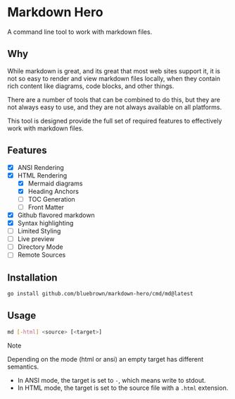 # Markdown Hero

A command line tool to work with markdown files.

## Why

While markdown is great, and its great that most web sites support it, it is
not so easy to render and view markdown files locally, when they contain rich
content like diagrams, code blocks, and other things.

There are a number of tools that can be combined to do this, but they are not
always easy to use, and they are not always available on all platforms.

This tool is designed provide the full set of required features to effectively
work with markdown files.

## Features

- [x] ANSI Rendering
- [x] HTML Rendering
  - [x] Mermaid diagrams
  - [x] Heading Anchors
  - [ ] TOC Generation
  - [ ] Front Matter
- [x] Github flavored markdown
- [x] Syntax highlighting
- [ ] Limited Styling
- [ ] Live preview
- [ ] Directory Mode
- [ ] Remote Sources

## Installation

```bash
go install github.com/bluebrown/markdown-hero/cmd/md@latest
```

## Usage

```bash
md [-html] <source> [<target>]
```

> [!NOTE]
> Depending on the mode (html or ansi) an empty target has different semantics.
>
> - In ANSI mode, the target is set to `-`, which means write to stdout.
> - In HTML mode, the target is set to the source file with a `.html` extension.
